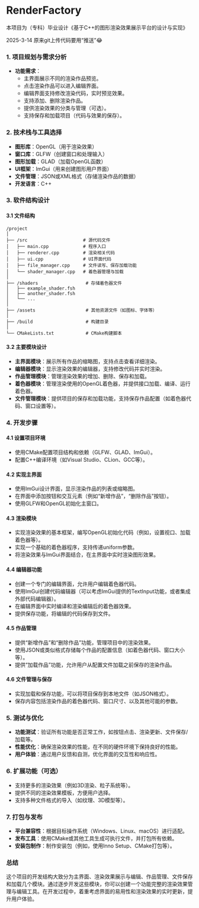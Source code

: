 # RenderFactory

本项目为（专科）毕业设计《基于C++的图形渲染效果展示平台的设计与实现》

2025-3-14
  原来git上传代码要用“推送”😂

### 1. 项目规划与需求分析
- **功能需求**：
  - 主界面展示不同的渲染作品预览。
  - 点击渲染作品可以进入编辑界面。
  - 编辑界面支持修改渲染代码，实时预览效果。
  - 支持添加、删除渲染作品。
  - 提供渲染效果的分类与管理（可选）。
  - 支持保存和加载项目（代码与效果的保存）。

### 2. 技术栈与工具选择
- **图形库**：OpenGL（用于渲染效果）
- **窗口库**：GLFW（创建窗口和处理输入）
- **图形加载**：GLAD（加载OpenGL函数）
- **UI框架**：ImGui（用来创建图形用户界面）
- **文件管理**：JSON或XML格式（存储渲染作品的数据）
- **开发语言**：C++

### 3. 软件结构设计
#### 3.1 文件结构
```
/project
│
├── /src                     # 源代码文件
│   ├── main.cpp             # 程序入口
│   ├── renderer.cpp         # 渲染相关代码
│   ├── ui.cpp               # UI界面代码
│   ├── file_manager.cpp     # 文件读写、保存加载功能
│   └── shader_manager.cpp   # 着色器管理与加载
│
├── /shaders                  # 存储着色器文件
│   ├── example_shader.fsh
│   ├── another_shader.fsh
│   └── ...
│
├── /assets                   # 其他资源文件（如图标、字体等）
│
├── /build                    # 构建目录
│
└── CMakeLists.txt            # CMake构建脚本
```

#### 3.2 主要模块设计
- **主界面模块**：展示所有作品的缩略图，支持点击查看详细渲染。
- **编辑器模块**：显示渲染效果的编辑器，支持修改代码并实时渲染。
- **作品管理模块**：管理渲染效果的增加、删除、保存和加载。
- **着色器模块**：管理渲染使用的OpenGL着色器，并提供接口加载、编译、运行着色器。
- **文件管理模块**：提供项目的保存和加载功能，支持保存作品配置（如着色器代码、窗口设置等）。

### 4. 开发步骤
#### 4.1 设置项目环境
- 使用CMake配置项目结构和依赖（GLFW、GLAD、ImGui）。
- 配置C++编译环境（如Visual Studio、CLion、GCC等）。

#### 4.2 实现主界面
- 使用ImGui设计界面，显示渲染作品的列表或缩略图。
- 在界面中添加按钮和交互元素（例如“新增作品”，“删除作品”按钮）。
- 使用GLFW和OpenGL初始化主窗口。

#### 4.3 渲染模块
- 实现渲染效果的基本框架，编写OpenGL初始化代码（例如，设置视口、加载着色器等）。
- 实现一个基础的着色器程序，支持传递uniform参数。
- 将渲染效果与ImGui界面结合，在主界面中实时渲染图形效果。

#### 4.4 编辑器功能
- 创建一个专门的编辑界面，允许用户编辑着色器代码。
- 使用ImGui创建代码编辑器（可以考虑ImGui提供的TextInput功能，或者集成外部代码编辑器）。
- 在编辑界面中实时编译和渲染编辑后的着色器效果。
- 提供保存功能，将编辑的代码保存到文件。

#### 4.5 作品管理
- 提供“新增作品”和“删除作品”功能，管理项目中的渲染效果。
- 使用JSON或类似格式存储每个作品的配置信息（如着色器代码、窗口大小等）。
- 提供“加载作品”功能，允许用户从配置文件加载之前保存的渲染作品。

#### 4.6 文件管理与保存
- 实现加载和保存功能，可以将项目保存到本地文件（如JSON格式）。
- 保存内容包括渲染作品的着色器代码、窗口尺寸、以及其他可能的参数。

### 5. 测试与优化
- **功能测试**：验证所有功能是否正常工作，如按钮点击、渲染更新、文件保存/加载等。
- **性能优化**：确保渲染效果的性能，在不同的硬件环境下保持良好的性能。
- **用户体验**：通过用户反馈和自测，优化界面的交互性和响应性。

### 6. 扩展功能（可选）
- 支持更多的渲染效果（例如3D渲染、粒子系统等）。
- 提供不同的渲染效果模板，方便用户选择。
- 支持多种文件格式的导入（如纹理、3D模型等）。

### 7. 打包与发布
- **平台兼容性**：根据目标操作系统（Windows、Linux、macOS）进行适配。
- **发布工具**：使用CMake或其他工具生成可执行文件，并打包所有依赖。
- **安装包制作**：制作安装包（例如，使用Inno Setup、CMake打包等）。

### 总结
这个项目的开发结构大致分为主界面、渲染效果展示与编辑、作品管理、文件保存和加载几个模块。通过逐步开发这些模块，你可以创建一个功能完整的渲染效果管理与编辑工具。在开发过程中，着重考虑界面的易用性和渲染效果的实时更新，提升用户体验。
